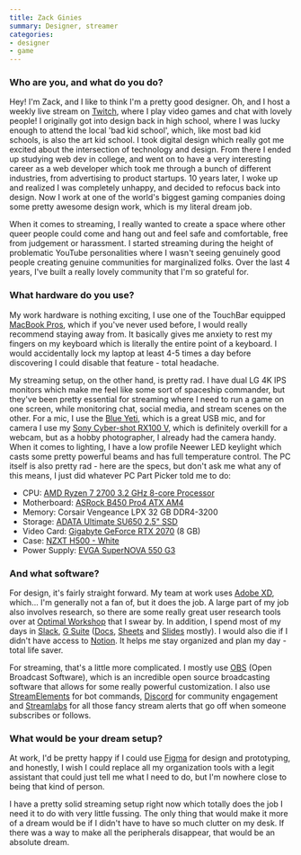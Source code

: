```yaml
---
title: Zack Ginies
summary: Designer, streamer
categories:
- designer
- game
---
```


### Who are you, and what do you do?

Hey! I'm Zack, and I like to think I'm a pretty good designer. Oh, and I host a weekly live stream on [Twitch](https://www.twitch.tv/traderzed "Zack's Twitch account."), where I play video games and chat with lovely people! I originally got into design back in high school, where I was lucky enough to attend the local 'bad kid school', which, like most bad kid schools, is also the art kid school. I took digital design which really got me excited about the intersection of technology and design. From there I ended up studying web dev in college, and went on to have a very interesting career as a web developer which took me through a bunch of different industries, from advertising to product startups. 10 years later, I woke up and realized I was completely unhappy, and decided to refocus back into design. Now I work at one of the world's biggest gaming companies doing some pretty awesome design work, which is my literal dream job. 

When it comes to streaming, I really wanted to create a space where other queer people could come and hang out and feel safe and comfortable, free from judgement or harassment. I started streaming during the height of problematic YouTube personalities where I wasn't seeing genuinely good people creating genuine communities for marginalized folks. Over the last 4 years, I've built a really lovely community that I'm so grateful for.

### What hardware do you use?

My work hardware is nothing exciting, I use one of the TouchBar equipped [MacBook Pros][macbook-pro], which if you've never used before, I would really recommend staying away from. It basically gives me anxiety to rest my fingers on my keyboard which is literally the entire point of a keyboard. I would accidentally lock my laptop at least 4-5 times a day before discovering I could disable that feature - total headache. 

My streaming setup, on the other hand, is pretty rad. I have dual LG 4K IPS monitors which make me feel like some sort of spaceship commander, but they've been pretty essential for streaming where I need to run a game on one screen, while monitoring chat, social media, and stream scenes on the other. For a mic, I use the [Blue Yeti][yeti], which is a great USB mic, and for camera I use my [Sony Cyber-shot RX100 V][cyber-shot-rx100-v], which is definitely overkill for a webcam, but as a hobby photographer, I already had the camera handy. When it comes to lighting, I have a low profile Neewer LED keylight which casts some pretty powerful beams and has full temperature control. The PC itself is also pretty rad - here are the specs, but don't ask me what any of this means, I just did whatever PC Part Picker told me to do:

- CPU: [AMD Ryzen 7 2700 3.2 GHz 8-core Processor][ryzen-7-2700]
- Motherboard: [ASRock B450 Pro4 ATX AM4][b450-pro4]
- Memory: Corsair Vengeance LPX 32 GB DDR4-3200
- Storage: [ADATA Ultimate SU650 2.5" SSD][ultimate-su650]
- Video Card: [Gigabyte GeForce RTX 2070][geforce-rtx-2070] (8 GB)
- Case: [NZXT H500 - White][h500]
- Power Supply: [EVGA SuperNOVA 550 G3][supernova-550-g3]

### And what software?

For design, it's fairly straight forward. My team at work uses [Adobe XD][xd], which... I'm generally not a fan of, but it does the job. A large part of my job also involves research, so there are some really great user research tools over at [Optimal Workshop](https://www.optimalworkshop.com/ "User research and testing tools.") that I swear by. In addition, I spend most of my days in [Slack][], [G Suite][g-suite] ([Docs][google-docs], [Sheets][google-sheets] and [Slides][google-slides] mostly). I would also die if I didn't have access to [Notion][]. It helps me stay organized and plan my day - total life saver. 

For streaming, that's a little more complicated. I mostly use [OBS][obs-studio] (Open Broadcast Software), which is an incredible open source broadcasting software that allows for some really powerful customization. I also use [StreamElements][] for bot commands, [Discord][] for community engagement and [Streamlabs](https://streamlabs.com/ "Tools for streamers.") for all those fancy stream alerts that go off when someone subscribes or follows. 

### What would be your dream setup?

At work, I'd be pretty happy if I could use [Figma][] for design and prototyping, and honestly, I wish I could replace all my organization tools with a legit assistant that could just tell me what I need to do, but I'm nowhere close to being that kind of person. 

I have a pretty solid streaming setup right now which totally does the job I need it to do with very little fussing. The only thing that would make it more of a dream would be if I didn't have to have so much clutter on my desk. If there was a way to make all the peripherals disappear, that would be an absolute dream.

[b450-pro4]: https://www.asrock.com/mb/Amd/B450%20Pro4/ "A motherboard."
[cyber-shot-rx100-v]: https://www.sony.com/electronics/cyber-shot-compact-cameras/dsc-rx100m5 "A 21 megapixel compact camera."
[discord]: https://discordapp.com/ "A voice and text chat service."
[figma]: https://www.figma.com/ "A collaborative design prototype service."
[g-suite]: https://gsuite.google.com/ "A hosted solution for email, calendaring and more."
[geforce-rtx-2070]: https://www.nvidia.com/en-au/geforce/graphics-cards/rtx-2070/ "A graphics card."
[google-docs]: https://en.wikipedia.org/wiki/Google_Docs "A web-based office suite."
[google-sheets]: https://www.google.com/sheets/about/ "Online spreadsheet software."
[google-slides]: https://www.google.com/slides/about/ "Web-based presentation software."
[h500]: https://www.nzxt.com/products/h500-matte-white "A PC desktop case."
[macbook-pro]: https://www.apple.com/macbook-pro/ "A laptop."
[notion]: https://www.notion.so/ "A collaborative wiki service."
[obs-studio]: https://obsproject.com/ "Video recording and streaming software."
[ryzen-7-2700]: https://www.amd.com/en/products/cpu/amd-ryzen-7-2700 "A computer processor."
[slack]: https://slack.com/ "A collaboration service."
[streamelements]: https://streamelements.com/ "A chatbot and overlay service for streamers."
[supernova-550-g3]: https://www.evga.com/products/product.aspx?pn=220-G3-0550-Y1 "A power supply unit for PCs."
[ultimate-su650]: https://www.adata.com/us/specification/503 "A solid state drive."
[xd]: https://www.adobe.com/products/xd.html "A UI/UX design tool."
[yeti]: http://bluemic.com/yeti/ "A USB microphone."
